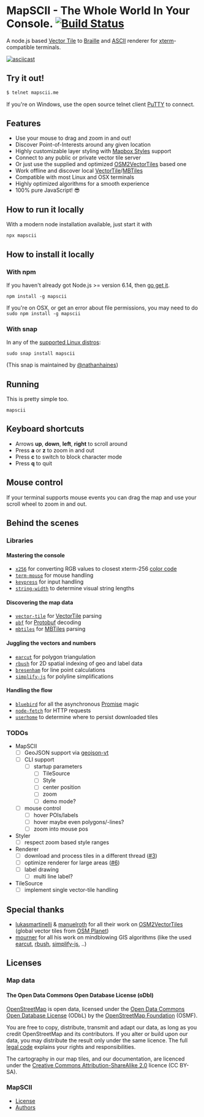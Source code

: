 # MapSCII - The Whole World In Your Console. [![Build Status](https://travis-ci.com/rastapasta/mapscii.svg?branch=master)](https://travis-ci.com/rastapasta/mapscii)

A node.js based [Vector Tile](http://wiki.openstreetmap.org/wiki/Vector_tiles) to [Braille](http://www.fileformat.info/info/unicode/block/braille_patterns/utf8test.htm) and [ASCII](https://de.wikipedia.org/wiki/American_Standard_Code_for_Information_Interchange) renderer for [xterm](https://en.wikipedia.org/wiki/Xterm)-compatible terminals.

<a href="https://asciinema.org/a/117813?autoplay=1" target="_blank">![asciicast](https://cloud.githubusercontent.com/assets/1259904/25480718/497a64e2-2b4a-11e7-9cf0-ed52ee0b89c0.png)</a>

## Try it out!

```sh
$ telnet mapscii.me
```

If you're on Windows, use the open source telnet client [PuTTY](https://www.chiark.greenend.org.uk/~sgtatham/putty/latest.html) to connect.

## Features

* Use your mouse to drag and zoom in and out!
* Discover Point-of-Interests around any given location
* Highly customizable layer styling with [Mapbox Styles](https://www.mapbox.com/mapbox-gl-style-spec/) support
* Connect to any public or private vector tile server
* Or just use the supplied and optimized [OSM2VectorTiles](https://github.com/osm2vectortiles) based one
* Work offline and discover local [VectorTile](https://github.com/mapbox/vector-tile-spec)/[MBTiles](https://github.com/mapbox/mbtiles-spec)
* Compatible with most Linux and OSX terminals
* Highly optimized algorithms for a smooth experience
* 100% pure JavaScript! :sunglasses:

## How to run it locally

With a modern node installation available, just start it with

```
npx mapscii
```

## How to install it locally

### With npm

If you haven't already got Node.js >= version 6.14, then [go get it](http://nodejs.org/).

```
npm install -g mapscii
```

If you're on OSX, or get an error about file permissions, you may need to do ```sudo npm install -g mapscii```

### With snap

In any of the [supported Linux distros](https://snapcraft.io/docs/core/install):

    sudo snap install mapscii
    
(This snap is maintained by [@nathanhaines](https://github.com/nathanhaines/))

## Running

This is pretty simple too.

```
mapscii
```

## Keyboard shortcuts

* Arrows **up**, **down**, **left**, **right** to scroll around
* Press **a** or **z** to zoom in and out
* Press **c** to switch to block character mode
* Press **q** to quit

## Mouse control

If your terminal supports mouse events you can drag the map and use your scroll wheel to zoom in and out.

## Behind the scenes
### Libraries
#### Mastering the console
  * [`x256`](https://github.com/substack/node-x256) for converting RGB values to closest xterm-256 [color code](https://en.wikipedia.org/wiki/File:Xterm_256color_chart.svg)
  * [`term-mouse`](https://github.com/CoderPuppy/term-mouse) for mouse handling
  * [`keypress`](https://github.com/TooTallNate/keypress) for input handling
  * [`string-width`](https://github.com/sindresorhus/string-width) to determine visual string lengths

#### Discovering the map data
* [`vector-tile`](https://github.com/mapbox/vector-tile-js) for [VectorTile](https://github.com/mapbox/vector-tile-spec/tree/master/2.1) parsing
* [`pbf`](https://github.com/mapbox/pbf) for [Protobuf](https://developers.google.com/protocol-buffers/) decoding
* [`mbtiles`](https://github.com/mapbox/node-mbtiles) for [MBTiles](https://github.com/mapbox/mbtiles-spec/blob/master/1.2/spec.md) parsing

#### Juggling the vectors and numbers
* [`earcut`](https://github.com/mapbox/earcut) for polygon triangulation
* [`rbush`](https://github.com/mourner/rbush) for 2D spatial indexing of geo and label data
* [`bresenham`](https://github.com/madbence/node-bresenham) for line point calculations
* [`simplify-js`](https://github.com/mourner/simplify-js) for polyline simplifications

#### Handling the flow
* [`bluebird`](https://github.com/petkaantonov/bluebird) for all the asynchronous [Promise](https://developer.mozilla.org/de/docs/Web/JavaScript/Reference/Global_Objects/Promise) magic
* [`node-fetch`](https://github.com/bitinn/node-fetch) for HTTP requests
* [`userhome`](https://github.com/shama/userhome) to determine where to persist downloaded tiles

### TODOs
* MapSCII
  * [ ] GeoJSON support via [geojson-vt](https://github.com/mapbox/geojson-vt)
  * [ ] CLI support
    * [ ] startup parameters
      * [ ] TileSource
      * [ ] Style
      * [ ] center position
      * [ ] zoom
      * [ ] demo mode?

  * [ ] mouse control
    * [ ] hover POIs/labels
    * [ ] hover maybe even polygons/-lines?
    * [ ] zoom into mouse pos

* Styler
  * [ ] respect zoom based style ranges

* Renderer
  * [ ] download and process tiles in a different thread ([#3](https://github.com/rastapasta/mapscii/issues/3))
  * [ ] optimize renderer for large areas ([#6](https://github.com/rastapasta/mapscii/issues/6))
  * [ ] label drawing
    * [ ] multi line label?

* TileSource
  * [ ] implement single vector-tile handling

## Special thanks

* [lukasmartinelli](https://github.com/lukasmartinelli) & [manuelroth](https://github.com/manuelroth) for all their work on [OSM2VectorTiles](https://github.com/osm2vectortiles) (global vector tiles from [OSM Planet](https://wiki.openstreetmap.org/wiki/Planet.osm))
* [mourner](https://github.com/mourner) for all his work on mindblowing GIS algorithms (like the used [earcut](https://github.com/mapbox/earcut), [rbush](https://github.com/mourner/rbush), [simplify-js](https://github.com/mourner/simplify-js), ..)

## Licenses

### Map data

#### The Open Data Commons Open Database License (oDbl)

[OpenStreetMap](https://www.openstreetmap.org) is open data, licensed under the [Open Data Commons Open Database License](http://opendatacommons.org/licenses/odbl/) (ODbL) by the [OpenStreetMap Foundation](http://osmfoundation.org/) (OSMF).

You are free to copy, distribute, transmit and adapt our data, as long as you credit OpenStreetMap and its contributors. If you alter or build upon our data, you may distribute the result only under the same licence. The full [legal code](http://opendatacommons.org/licenses/odbl/1.0/) explains your rights and responsibilities.

The cartography in our map tiles, and our documentation, are licenced under the [Creative Commons Attribution-ShareAlike 2.0](http://creativecommons.org/licenses/by-sa/2.0/) licence (CC BY-SA).

### MapSCII
* [License](./LICENSE)
* [Authors](./AUTHORS)
